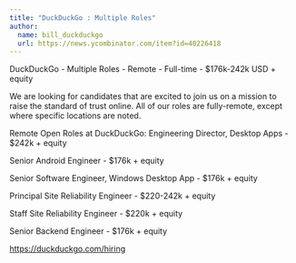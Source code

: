 ```yaml
---
title: "DuckDuckGo : Multiple Roles"
author:
  name: bill_duckduckgo
  url: https://news.ycombinator.com/item?id=40226418
---
```

DuckDuckGo - Multiple Roles - Remote - Full-time - $176k-242k USD + equity

We are looking for candidates that are excited to join us on a mission to raise the standard of trust online. All of our roles are fully-remote, except where specific locations are noted.

Remote Open Roles at DuckDuckGo:
Engineering Director, Desktop Apps - $242k + equity

Senior Android Engineer - $176k + equity

Senior Software Engineer, Windows Desktop App - $176k + equity

Principal Site Reliability Engineer - $220-242k + equity

Staff Site Reliability Engineer - $220k + equity

Senior Backend Engineer - $176k + equity

<a href="https:&#x2F;&#x2F;duckduckgo.com&#x2F;hiring" rel="nofollow">https:&#x2F;&#x2F;duckduckgo.com&#x2F;hiring</a>
